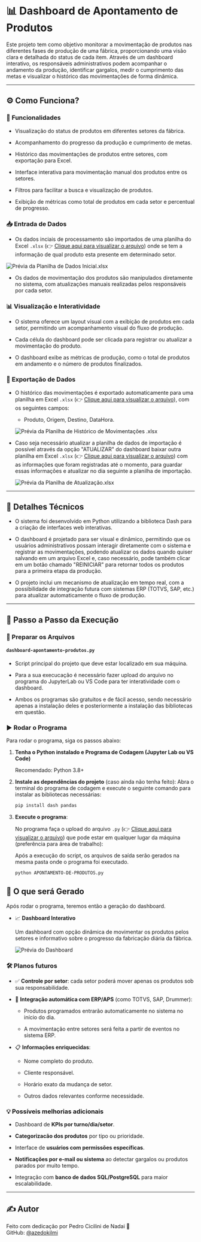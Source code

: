 # 📊 Dashboard de Apontamento de Produtos

Este projeto tem como objetivo monitorar a movimentação de produtos nas diferentes fases de produção de uma fábrica, proporcionando uma visão clara e detalhada do status de cada item. Através de um dashboard interativo, os responsáveis administrativos podem acompanhar o andamento da produção, identificar gargalos, medir o cumprimento das metas e visualizar o histórico das movimentações de forma dinâmica.

---

## ⚙️ Como Funciona?

### 🧠 Funcionalidades

- Visualização do status de produtos em diferentes setores da fábrica.
  
- Acompanhamento do progresso da produção e cumprimento de metas.
  
- Histórico das movimentações de produtos entre setores, com exportação para Excel.
  
- Interface interativa para movimentação manual dos produtos entre os setores.
  
- Filtros para facilitar a busca e visualização de produtos.
  
- Exibição de métricas como total de produtos em cada setor e percentual de progresso.
  
### 📥 **Entrada de Dados**

   - Os dados inciais de processamento são importados de uma planilha do Excel `.xlsx` (👉 [Clique aqui para visualizar o arquivo](https://github.com/azedokilmi/dashboard-apontamento-producao/blob/main/apontamento_inicial.xlsx)) onde se tem a informação de qual produto esta presente em determinado setor.

   ![Prévia da Planilha de Dados Inicial.xlsx](https://github.com/azedokilmi/dashboard-apontamento-producao/blob/main/previa-inicial.png)
     
   - Os dados de movimentação dos produtos são manipulados diretamente no sistema, com atualizações manuais realizadas pelos responsáveis por cada setor.
   
### 📊 **Visualização e Interatividade**

   - O sistema oferece um layout visual com a exibição de produtos em cada setor, permitindo um acompanhamento visual do fluxo de produção.
     
   - Cada célula do dashboard pode ser clicada para registrar ou atualizar a movimentação do produto.
     
   - O dashboard exibe as métricas de produção, como o total de produtos em andamento e o número de produtos finalizados.

### 💾 **Exportação de Dados**

   - O histórico das movimentações é exportado automaticamente para uma planilha em Excel `.xlsx` (👉 [Clique aqui para visualizar o arquivo](https://github.com/azedokilmi/dashboard-apontamento-producao/blob/main/historico-movimentacoes.xlsx)), com os seguintes campos:
     
     - Produto, Origem, Destino, DataHora.

     ![Prévia da Planilha de Histórico de Movimentações .xlsx](https://github.com/azedokilmi/dashboard-apontamento-producao/blob/main/previa-historico.png)

   - Caso seja necessário atualizar a planilha de dados de importação é possível através da opção "ATUALIZAR" do dashboard baixar outra planilha em Excel `.xlsx` (👉 [Clique aqui para visualizar o arquivo](https://github.com/azedokilmi/dashboard-apontamento-producao/blob/main/apontamento-final.xlsx)) com as informações que foram registradas até o momento, para guardar essas informações e atualizar no dia seguinte a planilha de importação.

     ![Prévia da Planilha de Atualização.xlsx](https://github.com/azedokilmi/dashboard-apontamento-producao/blob/main/previa-final.png)

---

## 🧪 Detalhes Técnicos

- O sistema foi desenvolvido em Python utilizando a biblioteca Dash para a criação de interfaces web interativas.
  
- O dashboard é projetado para ser visual e dinâmico, permitindo que os usuários administrativos possam interagir diretamente com o sistema e registrar as movimentações, podendo atualizar os dados quando quiser salvando em um arquivo Excel e, caso necessário, pode também clicar em um botão chamado "REINICIAR" para retornar todos os produtos para a primeira etapa da produção.
  
- O projeto inclui um mecanismo de atualização em tempo real, com a possibilidade de integração futura com sistemas ERP (TOTVS, SAP, etc.) para atualizar automaticamente o fluxo de produção.

---

## 🚀 Passo a Passo da Execução

### 📁 Preparar os Arquivos

#### `dashboard-apontamento-produtos.py`

- Script principal do projeto que deve estar localizado em sua máquina.

- Para a sua execucação é necessário fazer upload do arquivo no programa do JupyterLab ou VS Code para ter interatividade com o dashboard.

- Ambos os programas são gratuitos e de fácil acesso, sendo necessário apenas a instalação deles e posteriormente a instalação das bibliotecas em questão.

### ▶️ Rodar o Programa

Para rodar o programa, siga os passos abaixo:

1. **Tenha o Python instalado e Programa de Codagem (Jupyter Lab ou VS Code)**
   
   Recomendado: Python 3.8+

2. **Instale as dependências do projeto** (caso ainda não tenha feito):
   Abra o terminal do programa de codagem e execute o seguinte comando para instalar as bibliotecas necessárias:

   ```bash
   pip install dash pandas
   ```

3. **Execute o programa**:
  
   No programa faça o upload do arquivo `.py` (👉 [Clique aqui para visualizar o arquivo](https://github.com/azedokilmi/dashboard-apontamento-producao/blob/main/APONTAMENTO-DE-PRODUTOS.py)) que pode estar em qualquer lugar da máquina (preferência para área de trabalho):
   
   Após a execução do script, os arquivos de saída serão gerados na mesma pasta onde o programa foi executado.

   ```bash
   python APONTAMENTO-DE-PRODUTOS.py
   ```

## 📂 O que será Gerado

Após rodar o programa, teremos então a geração do dashboard.

- 📈 **Dashboard Interativo**
  
  Um dashboard com opção dinâmica de movimentar os produtos pelos setores e informativo sobre o progresso da fabricação diária da fábrica.
  
  ![Prévia do Dashboard](https://github.com/azedokilmi/dashboard-apontamento-producao/blob/main/previa-dashboard.png)

### 🛠️ Planos futuros

- ✅ **Controle por setor**: cada setor poderá mover apenas os produtos sob sua responsabilidade.
  
- 🔗 **Integração automática com ERP/APS** (como TOTVS, SAP, Drummer):
  
  - Produtos programados entrarão automaticamente no sistema no início do dia.
    
  - A movimentação entre setores será feita a partir de eventos no sistema ERP.
 
- 📋 **Informações enriquecidas**:
  
  - Nome completo do produto.
    
  - Cliente responsável.
    
  - Horário exato da mudança de setor.
    
  - Outros dados relevantes conforme necessidade.

### 💡 Possíveis melhorias adicionais

- Dashboard de **KPIs por turno/dia/setor**.
  
- **Categorizacão dos produtos** por tipo ou prioridade.
  
- Interface de **usuários com permissões específicas**.
  
- **Notificações por e-mail ou sistema** ao detectar gargalos ou produtos parados por muito tempo.
  
- Integração com **banco de dados SQL/PostgreSQL** para maior escalabilidade.

---

## ✍️ Autor

Feito com dedicação por Pedro Cicilini de Nadai 💪\
GitHub: [@azedokilmi](https://github.com/azedokilmi)
